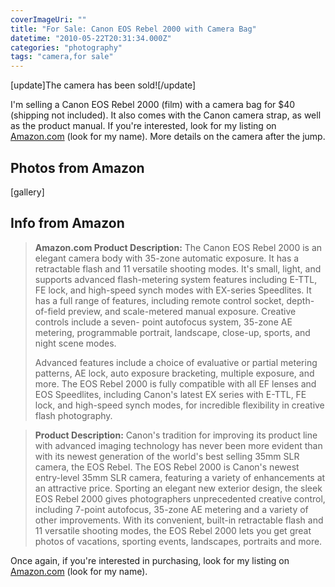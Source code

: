 ```yaml
---
coverImageUri: ""
title: "For Sale: Canon EOS Rebel 2000 with Camera Bag"
datetime: "2010-05-22T20:31:34.000Z"
categories: "photography"
tags: "camera,for sale"
---
```


\[update\]The camera has been sold!\[/update\]

I'm selling a Canon EOS Rebel 2000 (film) with a camera bag for $40 (shipping not included). It also comes with the Canon camera strap, as well as the product manual. If you're interested, look for my listing on [Amazon.com](http://www.amazon.com/gp/offer-listing/B00004TH9F) (look for my name). More details on the camera after the jump.

## Photos from Amazon

\[gallery\]

## Info from Amazon

> **Amazon.com Product Description:** The Canon EOS Rebel 2000 is an elegant camera body with 35-zone automatic exposure. It has a retractable flash and 11 versatile shooting modes. It's small, light, and supports advanced flash-metering system features including E-TTL, FE lock, and high-speed synch modes with EX-series Speedlites. It has a full range of features, including remote control socket, depth-of-field preview, and scale-metered manual exposure. Creative controls include a seven- point autofocus system, 35-zone AE metering, programmable portrait, landscape, close-up, sports, and night scene modes.
> 
> Advanced features include a choice of evaluative or partial metering patterns, AE lock, auto exposure bracketing, multiple exposure, and more. The EOS Rebel 2000 is fully compatible with all EF lenses and EOS Speedlites, including Canon's latest EX series with E-TTL, FE lock, and high-speed synch modes, for incredible flexibility in creative flash photography.

> **Product Description:** Canon's tradition for improving its product line with advanced imaging technology has never been more evident than with its newest generation of the world's best selling 35mm SLR camera, the EOS Rebel. The EOS Rebel 2000 is Canon's newest entry-level 35mm SLR camera, featuring a variety of enhancements at an attractive price. Sporting an elegant new exterior design, the sleek EOS Rebel 2000 gives photographers unprecedented creative control, including 7-point autofocus, 35-zone AE metering and a variety of other improvements. With its convenient, built-in retractable flash and 11 versatile shooting modes, the EOS Rebel 2000 lets you get great photos of vacations, sporting events, landscapes, portraits and more.

Once again, if you're interested in purchasing, look for my listing on [Amazon.com](http://www.amazon.com/gp/offer-listing/B00004TH9F) (look for my name).
